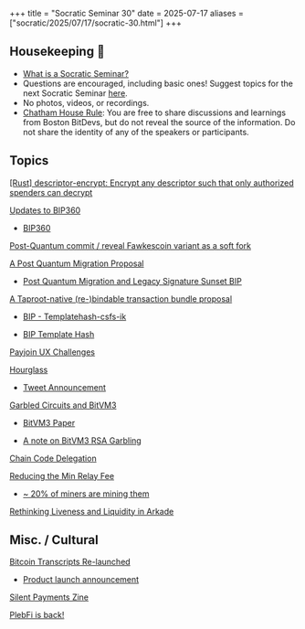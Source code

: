 +++
title = "Socratic Seminar 30"
date = 2025-07-17
aliases = ["socratic/2025/07/17/socratic-30.html"]
+++

## Housekeeping 🧹

- [What is a Socratic Seminar?](https://bitdevs.org/about#socratic-seminars)
- Questions are encouraged, including basic ones! Suggest topics for the next Socratic Seminar [here](https://github.com/arminsabouri/bostonbitdevs/issues/new).
- No photos, videos, or recordings.
- [Chatham House Rule](https://www.chathamhouse.org/about-us/chatham-house-rule): You are free to share discussions and learnings from Boston BitDevs, but do not reveal the source of the information. Do not share the identity of any of the speakers or participants.

## Topics

[[Rust] descriptor-encrypt: Encrypt any descriptor such that only authorized spenders can decrypt](https://delvingbitcoin.org/t/rust-descriptor-encrypt-encrypt-any-descriptor-such-that-only-authorized-spenders-can-decrypt/1750)

[Updates to BIP360](https://groups.google.com/g/bitcoindev/c/nSAd0UmDSvc)

- [BIP360](https://github.com/cryptoquick/bips/blob/p2qrh/bip-0360.mediawiki)

[Post-Quantum commit / reveal Fawkescoin variant as a soft fork](https://groups.google.com/g/bitcoindev/c/LpWOcXMcvk8)

[A Post Quantum Migration Proposal](https://groups.google.com/g/bitcoindev/c/uEaf4bj07rE)

- [Post Quantum Migration and Legacy Signature Sunset BIP](https://github.com/jlopp/bips/blob/quantum_migration/bip-post-quantum-migration.mediawiki)

[A Taproot-native (re-)bindable transaction bundle proposal](https://groups.google.com/g/bitcoindev/c/5wLThgegha4/m/iUWIZPIaCAAJ)

- [BIP - Templatehash-csfs-ik](https://github.com/instagibbs/bips/blob/bip_op_templatehash/bip-templatehash-csfs-ik.md)

- [BIP Template Hash](https://github.com/instagibbs/bips/blob/bip_op_templatehash/bip-templatehash.md)

[Payjoin UX Challenges](https://github.com/orgs/payjoin/discussions/706)

[Hourglass](https://github.com/cryptoquick/bips/blob/hourglass/bip-hourglass.mediawiki)

- [Tweet Announcement](https://x.com/andurobtc/status/1917599772459860110)

[Garbled Circuits and BitVM3](https://delvingbitcoin.org/t/garbled-circuits-and-bitvm3/1773)

- [BitVM3 Paper](https://bitvm.org/bitvm3.pdf)

- [A note on BitVM3 RSA Garbling](https://hackmd.io/@liameagen/bitvm3-garbling-note)

[Chain Code Delegation](https://delvingbitcoin.org/t/chain-code-delegation-private-access-control-for-bitcoin-keys/1837/1)

[Reducing the Min Relay Fee](https://github.com/bitcoin/bitcoin/pull/32959)

- [~ 20% of miners are mining them](https://x.com/mononautical/status/1944942585384198259)

[Rethinking Liveness and Liquidity in Arkade](https://blog.arklabs.xyz/adios-expiry-rethinking-liveness-and-liquidity-in-arkade/)

## Misc. / Cultural

[Bitcoin Transcripts Re-launched](https://btctranscripts.com/)

- [Product launch announcement](https://x.com/Bitcoin_Devs/status/1943315955259502625)

[Silent Payments Zine](https://satsie.dev/zines/silentpayments.html)

[PlebFi is back!](https://pleb.fi/miami2025/)
